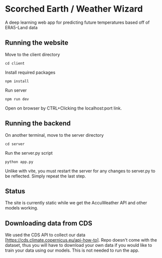 # Scorched Earth / Weather Wizard
A deep learning web app for predicting future temperatures based off of ERA5-Land data

## Running the website
Move to the client directory

    cd client
    
Install required packages
  
    npm install
  
Run server

    npm run dev
    
Open on browser by CTRL+Clicking the localhost:port link.

## Running the backend
On another terminal, move to the server directory

    cd server
    
Run the server.py script

    python app.py
    
Unlike with vite, you must restart the server for any changes to server.py to be reflected. Simply repeat the last step.

## Status
The site is currently static while we get the AccuWeather API and other models working.

## Downloading data from CDS
We used the CDS API to collect our data [https://cds.climate.copernicus.eu/api-how-to]. Repo doesn't come with the dataset, thus you will have to download your own data if you would like to train your data using our models. This is not needed to run the app.
